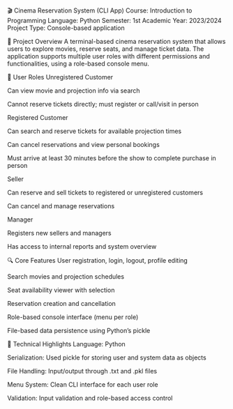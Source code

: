 🎬 Cinema Reservation System (CLI App)
Course: Introduction to Programming
Language: Python
Semester: 1st
Academic Year: 2023/2024
Project Type: Console-based application

📌 Project Overview
A terminal-based cinema reservation system that allows users to explore movies, reserve seats, and manage ticket data. The application supports multiple user roles with different permissions and functionalities, using a role-based console menu.

👥 User Roles
Unregistered Customer

Can view movie and projection info via search

Cannot reserve tickets directly; must register or call/visit in person

Registered Customer

Can search and reserve tickets for available projection times

Can cancel reservations and view personal bookings

Must arrive at least 30 minutes before the show to complete purchase in person

Seller

Can reserve and sell tickets to registered or unregistered customers

Can cancel and manage reservations

Manager

Registers new sellers and managers

Has access to internal reports and system overview

🔍 Core Features
User registration, login, logout, profile editing

Search movies and projection schedules

Seat availability viewer with selection

Reservation creation and cancellation

Role-based console interface (menu per role)

File-based data persistence using Python’s pickle

🧠 Technical Highlights
Language: Python

Serialization: Used pickle for storing user and system data as objects

File Handling: Input/output through .txt and .pkl files

Menu System: Clean CLI interface for each user role

Validation: Input validation and role-based access control
